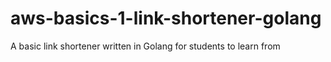 # aws-basics-1-link-shortener-golang
A basic link shortener written in Golang for students to learn from

